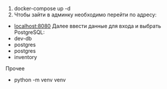 1. docker-compose up -d
2. Чтобы зайти в админку необходимо перейти по адресу:
- [localhost:8080](http://localhost:8080/)
Далее ввести данные для входа и выбрать PostgreSQL:
- dev-db
- postgres
- postgres
- inventory

Прочее
- python -m venv venv
